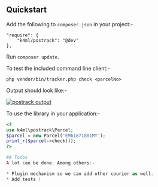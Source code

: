 ## Quickstart

Add the following to `composer.json` in your project:-

    "require": {
        "k4ml/postrack": "@dev"
    },

Run `composer update`.

To test the included command line client:-

    php vendor/bin/tracker.php check <parcelNo>

Output should look like:-

<a href="http://imgur.com/LSIeEeK"><img src="http://i.imgur.com/LSIeEeK.png" title="postrack output" /></a>

To use the library in your application:-

```php
<?
use k4ml\postrack\Parcel;
$parcel = new Parcel('EM61871881MY');
print_r($parcel->check());
?>

## Todos
A lot can be done. Among others:-

* Plugin mechanism so we can add other courier as well.
* Add tests !
